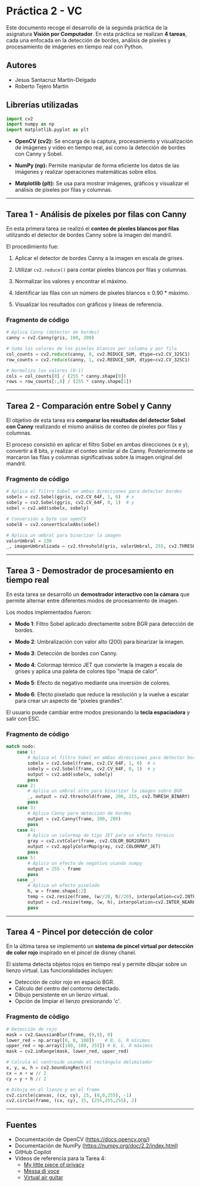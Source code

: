 # Práctica 2 - VC

Este documento recoge el desarrollo de la segunda práctica de la asignatura **Visión por Computador**. En esta práctica se realizan **4 tareas**, cada una enfocada en la detección de bordes, análisis de píxeles y procesamiento de imágenes en tiempo real con Python.


## Autores

- Jesus Santacruz Martín-Delgado
- Roberto Tejero Martín

## Librerías utilizadas

```python
import cv2  
import numpy as np
import matplotlib.pyplot as plt
```

- **OpenCV (cv2):** Se encarga de la captura, procesamiento y visualización de imágenes y vídeo en tiempo real, así como la detección de bordes con Canny y Sobel.

- **NumPy (np):** Permite manipular de forma eficiente los datos de las imágenes y realizar operaciones matemáticas sobre ellos.

- **Matplotlib (plt):** Se usa para mostrar imágenes, gráficos y visualizar el análisis de píxeles por filas y columnas.

---

## Tarea 1 - Análisis de píxeles por filas con Canny

En esta primera tarea se realizó el **conteo de píxeles blancos por filas** utilizando el detector de bordes Canny sobre la imagen del mandril.

El procedimiento fue:

1. Aplicar el detector de bordes Canny a la imagen en escala de grises.

2. Utilizar `cv2.reduce()` para contar píxeles blancos por filas y columnas.

3. Normalizar los valores y encontrar el máximo.

4. Identificar las filas con un número de píxeles blancos ≥ 0.90 * máximo.

5. Visualizar los resultados con gráficos y líneas de referencia.

### Fragmento de código

```python
# Aplica Canny (detector de bordes)
canny = cv2.Canny(gris, 100, 200)

# Suma los valores de los pixeles blancos por columna y por fila
col_counts = cv2.reduce(canny, 0, cv2.REDUCE_SUM, dtype=cv2.CV_32SC1)
row_counts = cv2.reduce(canny, 1, cv2.REDUCE_SUM, dtype=cv2.CV_32SC1)

# Normaliza los valores (0-1)
cols = col_counts[0] / (255 * canny.shape[0])
rows = row_counts[:,0] / (255 * canny.shape[1])
```

---

## Tarea 2 - Comparación entre Sobel y Canny

El objetivo de esta tarea era **comparar los resultados del detector Sobel con Canny** realizando el mismo análisis de conteo de píxeles por filas y columnas.

El proceso consistió en aplicar el filtro Sobel en ambas direcciones (x e y), convertir a 8 bits, y realizar el conteo similar al de Canny. Posteriormente se marcaron las filas y columnas significativas sobre la imagen original del mandril.

### Fragmento de código

```python
# Aplica el filtro Sobel en ambas direcciones para detectar bordes
sobelx = cv2.Sobel(ggris, cv2.CV_64F, 1, 0)  # x
sobely = cv2.Sobel(ggris, cv2.CV_64F, 0, 1)  # y
sobel = cv2.add(sobelx, sobely)

# Conversión a byte con openCV
sobel8 = cv2.convertScaleAbs(sobel)

# Aplica un umbral para binarizar la imagen
valorUmbral = 130
_, imagenUmbralizada = cv2.threshold(gris, valorUmbral, 255, cv2.THRESH_BINARY)
```

---

## Tarea 3 - Demostrador de procesamiento en tiempo real

En esta tarea se desarrolló un **demostrador interactivo con la cámara** que permite alternar entre diferentes modos de procesamiento de imagen.

Los modos implementados fueron:

- **Modo 1**: Filtro Sobel aplicado directamente sobre BGR para detección de bordes.

- **Modo 2**: Umbralización con valor alto (200) para binarizar la imagen.

- **Modo 3**: Detección de bordes con Canny.

- **Modo 4**: Colormap térmico JET que convierte la imagen a escala de grises y aplica una paleta de colores tipo "mapa de calor".

- **Modo 5**: Efecto de negativo mediante una inversión de colores.

- **Modo 6**: Efecto pixelado que reduce la resolución y la vuelve a escalar para crear un aspecto de "píxeles grandes".

El usuario puede cambiar entre modos presionando la **tecla espaciadora** y salir con ESC.

### Fragmento de código

```python
match nodo:
    case 1:
        # Aplica el filtro Sobel en ambas direcciones para detectar bordes sobre BGR
        sobelx = cv2.Sobel(frame, cv2.CV_64F, 1, 0)  # x
        sobely = cv2.Sobel(frame, cv2.CV_64F, 0, 1)  # y
        output = cv2.add(sobelx, sobely)
        pass
    case 2:
        # Aplica un umbral alto para binarizar la imagen sobre BGR
        _, output = cv2.threshold(frame, 200, 255, cv2.THRESH_BINARY)
        pass
    case 3:
        # Aplica Canny para detección de bordes
        output = cv2.Canny(frame, 100, 200)
        pass
    case 4:
        # Aplica un colormap de tipo JET para un efecto térmico
        gray = cv2.cvtColor(frame, cv2.COLOR_BGR2GRAY)
        output = cv2.applyColorMap(gray, cv2.COLORMAP_JET)
        pass
    case 5:
        # Aplica un efecto de negativo usando numpy
        output = 255 - frame
        pass
    case _:
        # Aplica un efecto pixelado
        h, w = frame.shape[:2]
        temp = cv2.resize(frame, (w//20, h//20), interpolation=cv2.INTER_LINEAR)
        output = cv2.resize(temp, (w, h), interpolation=cv2.INTER_NEAREST)
        pass
```

---

## Tarea 4 - Pincel por detección de color

En la última tarea se implementó un **sistema de pincel virtual por detección de color rojo** inspirado en el pincel de disney chanel.

El sistema detecta objetos rojos en tiempo real y permite dibujar sobre un lienzo virtual. Las funcionalidades incluyen:

- Detección de color rojo en espacio BGR.
- Cálculo del centro del contorno detectado.
- Dibujo persistente en un lienzo virtual.
- Opción de limpiar el lienzo presionando 'c'.

### Fragmento de código

```python
# Detección de rojo
mask = cv2.GaussianBlur(frame, (9,9), 0)
lower_red = np.array([0, 0, 100])    # B, G, R mínimos
upper_red = np.array([100, 100, 255]) # B, G, R máximos
mask = cv2.inRange(mask, lower_red, upper_red)

# Calcula el centroide usando el rectángulo delimitador
x, y, w, h = cv2.boundingRect(c)
cx = x + w // 2
cy = y + h // 2

# Dibuja en el lienzo y en el frame
cv2.circle(canvas, (cx, cy), 15, (0,0,255), -1)
cv2.circle(frame, (cx, cy), 15, (255,255,255), 2)
```

---

## Fuentes

- Documentación de OpenCV (https://docs.opencv.org/)
- Documentación de NumPy (https://numpy.org/doc/2.2/index.html)
- GitHub Copilot
- Vídeos de referencia para la Tarea 4:
  - [My little piece of privacy](https://www.niklasroy.com/project/88/my-little-piece-of-privacy)
  - [Messa di voce](https://youtu.be/GfoqiyB1ndE?feature=shared)
  - [Virtual air guitar](https://youtu.be/FIAmyoEpV5c?feature=shared)
